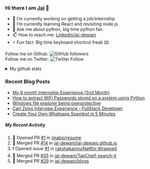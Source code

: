 
### Hi there I am [Jai](https://jaid.tech) 👋

- 🔭 I’m currently working on getting a job/internship
- 🌱 I’m currently learning React and revisiting node.js
- 💬 Ask me about python, big time python fan 
- 📫 How to reach me: [Linkedin/jai-dewani](https://www.linkedin.com/in/jai-dewani)
- ⚡ Fun fact: Big time keyboard shortcut freak :keyboard:

Follow me on Github: ![GitHub followers](https://img.shields.io/github/followers/jai-dewani?label=Follow&style=social)  
Follow me on Twitter: ![Twitter Follow](https://img.shields.io/twitter/follow/jai_dewani?label=Follow&style=social)  

<details>
  <summary>My github stats</summary>
  &nbsp;&nbsp;&nbsp;&nbsp;<img src="https://github-readme-stats.vercel.app/api?username=jai-dewani">
</details>  

### Recent Blog Posts
<!-- BLOG-POST-LIST:START -->
- [My 6 month Internship Experience (2nd Month)](https://jai-dewani.github.io/blogs/my-internship-experience-2/)
- [How to extract WiFi Passwords stored on a system using Python](https://jai-dewani.github.io/blogs/extract-wifi-passwords/)
- [Windows file explorer being overprotective](https://jai-dewani.github.io/blogs/windows-file-structure/)
- [Carl Zeiss Interview Experience - FullStack Developer](https://jai-dewani.github.io/blogs/carl-zeiss-interview-experience/)
- [Create Your Own Whatsapp Spambot in 5 Minutes](https://jai-dewani.github.io/blogs/automate-whatsapp/)
<!-- BLOG-POST-LIST:END -->

##### My Recent Activity
<!--START_SECTION:activity-->
1. 💪 Opened PR [#1](https://github.com/imabp/resume/pull/1) in [imabp/resume](https://github.com/imabp/resume)
2. 🎉 Merged PR [#14](https://github.com/jai-dewani/jai-dewani.github.io/pull/14) in [jai-dewani/jai-dewani.github.io](https://github.com/jai-dewani/jai-dewani.github.io)
3. ❗️ Opened issue [#1](https://github.com/rakshakannu/Netflix-Wrapped/issues/1) in [rakshakannu/Netflix-Wrapped](https://github.com/rakshakannu/Netflix-Wrapped)
4. 🎉 Merged PR [#35](https://github.com/jai-dewani/TapCheif-search-it/pull/35) in [jai-dewani/TapCheif-search-it](https://github.com/jai-dewani/TapCheif-search-it)
5. 🎉 Merged PR [#29](https://github.com/jai-dewani/blogs/pull/29) in [jai-dewani/blogs](https://github.com/jai-dewani/blogs)
<!--END_SECTION:activity-->
